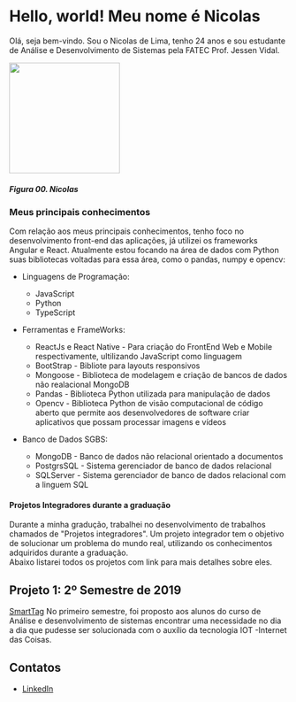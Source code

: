 # Hello, world! Meu nome é Nicolas

Olá, seja bem-vindo. Sou o Nicolas de Lima, tenho 24 anos e sou estudante de Análise e Desenvolvimento de Sistemas pela FATEC Prof. Jessen Vidal.

<img src="https://github.com/nlemuel/Portfolio-FATEC/assets/53242511/9418d119-7318-4395-9653-5274a065d52f" height="200" width="200"/>

##### *Figura 00. Nicolas*

### Meus principais conhecimentos

Com relação aos meus principais conhecimentos, tenho foco no desenvolvimento front-end das aplicações, já utilizei os frameworks Angular e React. Atualmente estou focando na área de dados com Python suas bibliotecas voltadas para essa área, como o pandas, numpy e opencv:    

* Linguagens de Programação:
    * JavaScript
    * Python
    * TypeScript

* Ferramentas e FrameWorks:
    * ReactJs e React Native - Para criação do FrontEnd Web e Mobile respectivamente, ultilizando JavaScript como linguagem
    * BootStrap - Bibliote para layouts responsivos
    * Mongoose -  Biblioteca de modelagem e criação de bancos de dados não realacional MongoDB
    * Pandas - Biblioteca Python utilizada para manipulação de dados
    * Opencv - Biblioteca Python de visão computacional de código aberto que permite aos desenvolvedores de software criar aplicativos que possam processar imagens e vídeos

* Banco de Dados SGBS:
    * MongoDB - Banco de dados não relacional orientado a documentos 
    * PostgrsSQL - Sistema gerenciador de banco de dados relacional
    * SQLServer - Sistema gerenciador de banco de dados relacional com a linguem SQL

#### Projetos Integradores durante a graduação 
Durante a minha gradução, trabalhei no desenvolvimento de trabalhos chamados de "Projetos integradores". Um projeto integrador tem o objetivo de solucionar um problema do mundo real, utilizando os conhecimentos adquiridos durante a graduação.<br/>
Abaixo listarei todos os projetos com link para mais detalhes sobre eles.

## Projeto 1: 2º Semestre de 2019
[SmartTag]()
No primeiro semestre, foi proposto aos alunos do curso de Análise e desenvolvimento de sistemas encontrar uma necessidade no dia a dia que pudesse ser solucionada com o auxílio da tecnologia IOT -Internet das Coisas.


## Contatos
* [LinkedIn](https://www.linkedin.com/in/nicolas-de-lima-23137718b/)
